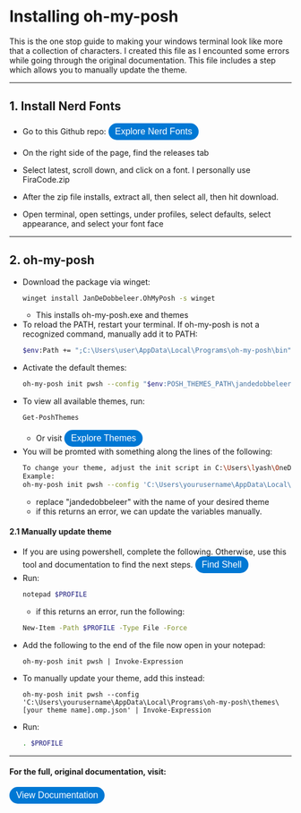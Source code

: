 # Installing oh-my-posh

This is the one stop guide to making your windows terminal look like more that a collection of characters. I created this file as I encounted some errors while going through the original documentation. This file includes a step which allows you to manually update the theme. 

---

## 1. Install Nerd Fonts

- Go to this Github repo: <a href="https://github.com/ryanoasis/nerd-fonts/" style="display:inline-block; background-color:#0078D4; color:white; padding:6px 12px; text-align:center; text-decoration:none; font-size:16px; border-radius:32px; font-family:Arial, sans-serif;">Explore Nerd Fonts</a>

- On the right side of the page, find the releases tab
- Select latest, scroll down, and click on a font. I personally use FiraCode.zip
- After the zip file installs, extract all, then select all, then hit download.
- Open terminal, open settings, under profiles, select defaults, select appearance, and select your font face

---

## 2. oh-my-posh

- Download the package via winget: 
    ```bash
   winget install JanDeDobbeleer.OhMyPosh -s winget
   ```
    - This installs oh-my-posh.exe and themes
- To reload the PATH, restart your terminal. If oh-my-posh is not a recognized command, manually add it to PATH: 
    ```bash
    $env:Path += ";C:\Users\user\AppData\Local\Programs\oh-my-posh\bin"
    ```
- Activate the default themes:
    ```bash
    oh-my-posh init pwsh --config "$env:POSH_THEMES_PATH\jandedobbeleer.omp.json" | Invoke-Expression
    ```
- To view all available themes, run: 
    ```bash
    Get-PoshThemes
    ```
    - Or visit <a href="https://ohmyposh.dev/docs/themes" style="display:inline-block; background-color:#0078D4; color:white; padding:6px 12px; text-align:center; text-decoration:none; font-size:16px; border-radius:32px; font-family:Arial, sans-serif;">Explore Themes</a>
- You will be promted with something along the lines of the following:
    ```bash
    To change your theme, adjust the init script in C:\Users\lyash\OneDrive\Documents\WindowsPowerShell\Microsoft.PowerShell_profile.ps1.
    Example:
    oh-my-posh init pwsh --config 'C:\Users\yourusername\AppData\Local\Programs\oh-my-posh\themes\jandedobbeleer.omp.json' | Invoke-Expression
    ```
    - replace "jandedobbeleer" with the name of your desired theme
    - if this returns an error, we can update the variables manually.

#### 2.1 Manually update theme

- If you are using powershell, complete the following. Otherwise, use this tool and documentation to find the next steps. <a href="https://ohmyposh.dev/docs/installation/prompt" style="display:inline-block; background-color:#0078D4; color:white; padding:6px 12px; text-align:center; text-decoration:none; font-size:16px; border-radius:32px; font-family:Arial, sans-serif;">Find Shell</a>
- Run:
    ```bash
    notepad $PROFILE
    ```
    - if this returns an error, run the following: 
    ```bash
    New-Item -Path $PROFILE -Type File -Force
    ```
- Add the following to the end of the file now open in your notepad:
    ```
    oh-my-posh init pwsh | Invoke-Expression
    ```
- To manually update your theme, add this instead:
    ```
    oh-my-posh init pwsh --config 'C:\Users\yourusername\AppData\Local\Programs\oh-my-posh\themes\[your theme name].omp.json' | Invoke-Expression
    ```
- Run: 
    ```bash
    . $PROFILE
    ```

--- 

#### For the full, original documentation, visit:
<a href="https://ohmyposh.dev/docs/installation/windows" style="display:inline-block; background-color:#0078D4; color:white; padding:6px 12px; text-align:center; text-decoration:none; font-size:16px; border-radius:32px; font-family:Arial, sans-serif;">View Documentation</a>